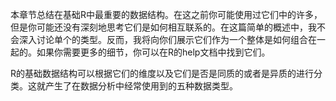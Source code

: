 本章节总结在基础R中最重要的数据结构。在这之前你可能使用过它们中的许多，但是你可能还没有深刻地思考它们是如何相互联系的。在这篇简单的概述中，我不会深入讨论单个的类型。反而，我将向你们展示它们作为一个整体是如何组合在一起的。如果你需要更多的细节，你可以在R的help文档中找到它们。

R的基础数据结构可以根据它们的维度以及它们是否是同质的或者是异质的进行分类。这就产生了在数据分析中经常使用到的五种数据类型。

